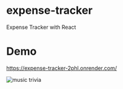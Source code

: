 
# expense-tracker
Expense Tracker with React

# Demo
https://expense-tracker-2phl.onrender.com/

![music trivia](/video1210373348.gif)
